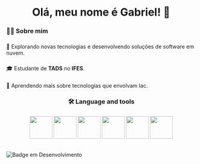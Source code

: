 
<h1 align="center">Olá, meu nome é Gabriel! 👋</h1>

###

<h3 align="left">👩‍💻  Sobre mim</h3>

###

🤔 Explorando novas tecnologias e desenvolvendo soluções de software em nuvem.
###
🎓 Estudante de <strong>TADS</strong> no <strong>IFES</strong>.
###
🌱 Aprendendo mais sobre tecnologias que envolvam Iac.
###

<h3 align="center">🛠 Language and tools</h3>

###


<main>
          <div align="center">
          <img style="width:60px;" src="https://cdn.jsdelivr.net/gh/devicons/devicon@latest/icons/docker/docker-plain.svg" /> 
          <img style="width:60px;" src="https://cdn.jsdelivr.net/gh/devicons/devicon@latest/icons/kubernetes/kubernetes-plain.svg" />      
          <img style="width:60px;" src="https://cdn.jsdelivr.net/gh/devicons/devicon@latest/icons/bash/bash-plain.svg" />
          <img style="width:60px;" src="https://cdn.jsdelivr.net/gh/devicons/devicon@latest/icons/linux/linux-original.svg" />        
          <img style="width:60px;" src="https://cdn.jsdelivr.net/gh/devicons/devicon@latest/icons/python/python-original.svg" />
          <img style="width:60px;" src="https://cdn.jsdelivr.net/gh/devicons/devicon@latest/icons/terraform/terraform-plain.svg" />             
          </div>    
</main>

<br>

![Badge em Desenvolvimento](http://img.shields.io/static/v1?label=STATUS&message=EM%20DESENVOLVIMENTO&color=GREEN&style=for-the-badge)

          
